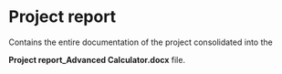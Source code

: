 # Project report

Contains the entire documentation of the project consolidated into the

**Project report_Advanced Calculator.docx** file.
